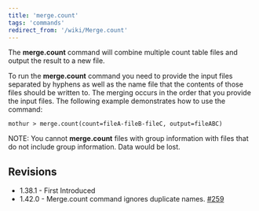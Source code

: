 ```yaml
---
title: 'merge.count'
tags: 'commands'
redirect_from: '/wiki/Merge.count'
---
```

The **merge.count** command will combine multiple
count table files and output the result to a new file.

To run the **merge.count** command you need to provide the input files
separated by hyphens as well as the name file that the contents of those
files should be written to. The merging occurs in the order that you
provide the input files. The following example demonstrates how to use
the command:

    mothur > merge.count(count=fileA-fileB-fileC, output=fileABC)

NOTE: You cannot **merge.count** files with group information with files
that do not include group information. Data would be lost.

## Revisions

-   1.38.1 - First Introduced
-   1.42.0 - Merge.count command ignores duplicate names.
    [\#259](https://github.com/mothur/mothur/issues/259)


